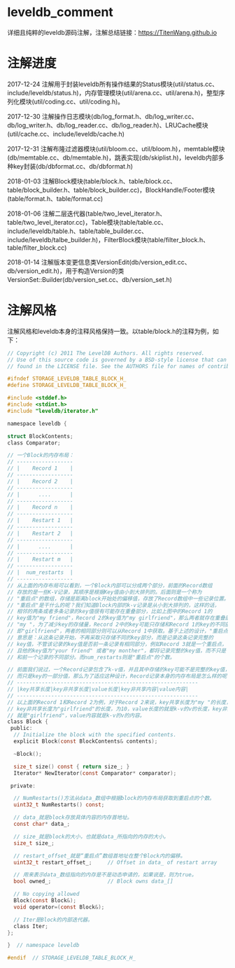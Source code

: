 # leveldb_comment
详细且纯粹的leveldb源码注解，注解总结链接：https://TitenWang.github.io

# 注解进度

2017-12-24  注解用于封装leveldb所有操作结果的Status模块(util/status.cc、include/leveldb/status.h)，内存管理模块(util/arena.cc、util/arena.h)，整型序列化模块(util/coding.cc、util/coding.h)。

2017-12-30  注解操作日志模块(db/log_format.h、db/log_writer.cc、db/log_writer.h、db/log_reader.cc、db/log_reader.h)、LRUCache模块(util/cache.cc、include/leveldb/cache.h)

2017-12-31  注解布隆过滤器模块(util/bloom.cc、util/bloom.h)，memtable模块(db/memtable.cc、db/memtable.h)，跳表实现(db/skiplist.h)，leveldb内部多种key封装(db/dbformat.cc、db/dbformat.h)

2018-01-03  注解Block模块(table/block.h、table/block.cc、table/block_builder.h、table/block_builder.cc)，BlockHandle/Footer模块(table/format.h、table/format.cc)

2018-01-06  注解二层迭代器(table/two_level_iterator.h、table/two_level_iterator.cc)，Table模块(table/table.cc、include/leveldb/table.h、table/table_builder.cc、include/leveldb/talbe_builder.h)，FilterBlock模块(table/filter_block.h、table/filter_block.cc)

2018-01-14  注解版本变更信息类VersionEdit(db/version_edit.cc、db/version_edit.h)，用于构造Version的类VersionSet::Builder(db/version_set.cc、db/version_set.h)

# 注解风格
注解风格和leveldb本身的注释风格保持一致。以table/block.h的注释为例，如下：
```c
// Copyright (c) 2011 The LevelDB Authors. All rights reserved.
// Use of this source code is governed by a BSD-style license that can be
// found in the LICENSE file. See the AUTHORS file for names of contributors.

#ifndef STORAGE_LEVELDB_TABLE_BLOCK_H_
#define STORAGE_LEVELDB_TABLE_BLOCK_H_

#include <stddef.h>
#include <stdint.h>
#include "leveldb/iterator.h"

namespace leveldb {

struct BlockContents;
class Comparator;

// 一个Block的内存布局：
// ------------------
// |    Record 1    |
// ------------------
// |    Record 2    |
// ------------------
// |      ....      |
// ------------------
// |    Record n    |
// ------------------
// |    Restart 1   |
// ------------------
// |    Restart 2   |
// ------------------
// |      ....      |
// ------------------
// |    Restart m   |
// ------------------
// |  num_restarts  |
// ------------------
// 从上面的内存布局可以看到，一个Block内部可以分成两个部分，前面的Record数组
// 存放的是一些K-V记录，其顺序是根据Key值由小到大排列的。后面则是一个称为
// "重启点"的数组，存储是距离block开始处的偏移值，存放了Record数组中一些记录位置。
// "重启点"是干什么的呢？我们知道Block内部的k-v记录是从小到大排列的，这样的话，
// 相邻的两条或者多条记录的key值很有可能存在重叠部分，比如上图中的Record 1的
// key值为"my friend"，Record 2的key值为"my girlfriend"，那么两者就存在重叠部分
// "my "，为了减少key的存储量，Record 2中的key可能只存储和Record 1的key的不同部分，
// 即"girlfriend"，两者的相同部分则可以从Record 1中获取。基于上述的设计，"重启点"的
// 意思是：从这条记录开始，不再采取只存储不同的key部分，而是记录这条记录完整的
// key值，不管该记录的key值是否前一条记录有相同部分，例如Record 3就是一个重启点，
// 且他的key值为"your friend" 或者"my monther"，都将记录完整的key值，而不只是
// 和前一个记录的不同部分。而num_restarts则是"重启点"的个数。

// 前面我们说过，一个Record记录包含了k-v值，并且其中存储的key可能不是完整的key值，
// 而只是key的一部分值，那么为了适应这种设计，Record记录本身的内存布局是怎么样的呢？
// ----------------------------------------------------------
// |key共享长度|key非共享长度|value长度|key非共享内容|value内容|
// ----------------------------------------------------------
// 以上面的Record 1和Record 2为例，对于Record 2来说，key共享长度为"my "的长度，为3：
// key非共享长度为"girlfriend"的长度，为10，value长度的就是k-v的v的长度，key非共享内容
// 就是"girlfriend"，value内容就是k-v的v的内容。
class Block {
 public:
  // Initialize the block with the specified contents.
  explicit Block(const BlockContents& contents);

  ~Block();

  size_t size() const { return size_; }
  Iterator* NewIterator(const Comparator* comparator);

 private:

  // NumRestarts()方法从data_数组中根据block的内存布局获取到重启点的个数。
  uint32_t NumRestarts() const;

  // data_就是block存放具体内容的内存首地址。
  const char* data_;

  // size_就是block的大小，也就是data_所指向的内存的大小。
  size_t size_;

  // restart_offset_就是“重启点”数组首地址在整个Block内的偏移。
  uint32_t restart_offset_;     // Offset in data_ of restart array

  // 用来表示data_数组指向的内存是不是动态申请的，如果说是，则为true。
  bool owned_;                  // Block owns data_[]

  // No copying allowed
  Block(const Block&);
  void operator=(const Block&);

  // Iter是Block的内部迭代器。
  class Iter;
};

}  // namespace leveldb

#endif  // STORAGE_LEVELDB_TABLE_BLOCK_H_
```
